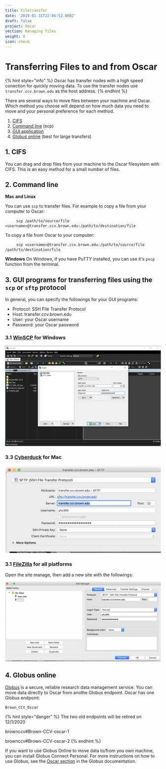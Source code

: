 ```yaml
---
title: Filetransfer
date: '2019-01-31T22:06:52.000Z'
draft: false
project: Oscar
section: Managing files
weight: 0
icon: check
---
```


# Transferring Files to and from Oscar

{% hint style="info" %}
Oscar has transfer nodes with a high speed conection for quickly moving data. To use the transfer nodes use `transfer.ccv.brown.edu` as the host address.
{% endhint %}

There are several ways to move files between your machine and Oscar. Which method you choose will depend on how much data you need to move and your personal preference for each method.

1. [CIFS](../connecting-to-oscar/cifs.md)
2. [Command line](filetransfer.md#2-command-line) \(scp\)
3. [GUI application](filetransfer.md#3-gui-programs-for-transferring-files-using-the-scp-or-sftp-protocol)
4. [Globus online](filetransfer.md#4-globus-online) \(best for large transfers\)

## 1. CIFS

You can drag and drop files from your machine to the Oscar filesystem with CIFS. This is an easy method for a small number of files.

## 2. Command line

**Mac and Linux**

You can use `scp` to transfer files. For example to copy a file from your computer to Oscar:

```text
     scp /path/to/source/file <username>@transfer.ccv.brown.edu:/path/to/destination/file
```

To copy a file from Oscar to your computer:

```text
     scp <username>@transfer.ccv.brown.edu:/path/to/source/file /path/to/destination/file
```

**Windows** On Windows, if you have PuTTY installed, you can use it's `pscp` function from the terminal.

## 3. GUI programs for transferring files using the `scp` or `sftp` protocol

In general, you can specify the followings for your GUI programs:

* Protocol: SSH File Transfer Protocol
* Host: transfer.ccv.brown.edu
* User: your Oscar username
* Password: your Oscar password

### 3.1 [WinSCP](https://winscp.net/eng/index.php) for Windows

![WinSCP Session Creation](../.gitbook/assets/image%20%2811%29.png)

### 3.3 [Cyberduck](https://cyberduck.io) for Mac

![Figure 1 Cyberduck](../.gitbook/assets/cyberduck.png)

### 3.1 [FileZilla](https://filezilla-project.org) for all platforms

Open the site manage, then add a new site with the followings:

![Figure 2 FileZilla](../.gitbook/assets/screen-shot-2020-05-01-at-9.29.03-am.png)

## 4. Globus online

[Globus](https://www.globus.org) is a secure, reliable research data management service. You can move data directly to Oscar from anothe Globus endpoint. Oscar has one Globus endpoint:

```text
Brown_CCV_Oscar
```

{% hint style="danger" %}
The two old endpoints will be retired on 12/1/2020

brownccv\#Brown-CCV-oscar-1

brownccv\#Brown-CCV-oscar-2
{% endhint %}

If you want to use Globus Online to move data to/from you own machine, you can install Globus Connect Personal. For more instructions on how to use Globus, see the [Oscar section](https://docs.ccv.brown.edu/globus/creating-endpoints/using-globus-with-oscar) in the Globus documentation.

